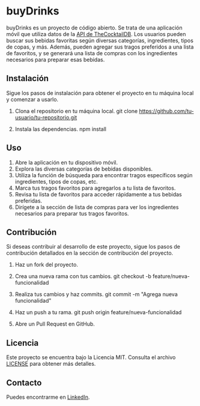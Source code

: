 # buyDrinks

buyDrinks es un proyecto de código abierto. Se trata de una aplicación móvil que utiliza datos de la [API de TheCocktailDB](https://www.thecocktaildb.com/api.php). Los usuarios pueden buscar sus bebidas favoritas según diversas categorías, ingredientes, tipos de copas, y más. Además, pueden agregar sus tragos preferidos a una lista de favoritos, y se generará una lista de compras con los ingredientes necesarios para preparar esas bebidas.


## Instalación

Sigue los pasos de instalación para obtener el proyecto en tu máquina local y comenzar a usarlo.

1. Clona el repositorio en tu máquina local.
git clone https://github.com/tu-usuario/tu-repositorio.git


2. Instala las dependencias.
npm install


## Uso

1. Abre la aplicación en tu dispositivo móvil.
2. Explora las diversas categorías de bebidas disponibles.
3. Utiliza la función de búsqueda para encontrar tragos específicos según ingredientes, tipos de copas, etc.
4. Marca tus tragos favoritos para agregarlos a tu lista de favoritos.
5. Revisa tu lista de favoritos para acceder rápidamente a tus bebidas preferidas.
6. Dirígete a la sección de lista de compras para ver los ingredientes necesarios para preparar tus tragos favoritos.

## Contribución

Si deseas contribuir al desarrollo de este proyecto, sigue los pasos de contribución detallados en la sección de contribución del proyecto.

1. Haz un fork del proyecto.
2. Crea una nueva rama con tus cambios.
git checkout -b feature/nueva-funcionalidad

3. Realiza tus cambios y haz commits.
git commit -m "Agrega nueva funcionalidad"

4. Haz un push a tu rama.
git push origin feature/nueva-funcionalidad

5. Abre un Pull Request en GitHub.

## Licencia

Este proyecto se encuentra bajo la Licencia MIT. Consulta el archivo [LICENSE](LICENSE) para obtener más detalles.

## Contacto

Puedes encontrarme en [LinkedIn](https://www.linkedin.com/in/francocsanchez/).